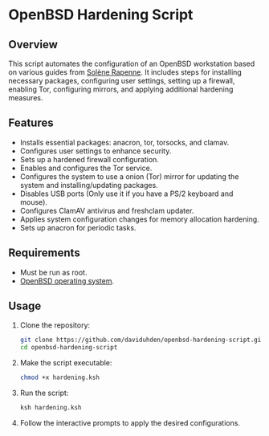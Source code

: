 # OpenBSD Hardening Script

## Overview

This script automates the configuration of an OpenBSD workstation based on various guides from [Solène Rapenne](https://dataswamp.org/~solene/index.html). It includes steps for installing necessary packages, configuring user settings, setting up a firewall, enabling Tor, configuring mirrors, and applying additional hardening measures.

## Features

- Installs essential packages: anacron, tor, torsocks, and clamav.
- Configures user settings to enhance security.
- Sets up a hardened firewall configuration.
- Enables and configures the Tor service.
- Configures the system to use a onion (Tor) mirror for updating the system and installing/updating packages.
- Disables USB ports (Only use it if you have a PS/2 keyboard and mouse).
- Configures ClamAV antivirus and freshclam updater.
- Applies system configuration changes for memory allocation hardening.
- Sets up anacron for periodic tasks.

## Requirements

- Must be run as root.
- [OpenBSD operating system](https://www.openbsd.org/faq/faq4.html#Download).

## Usage

1. Clone the repository:
    ```sh
    git clone https://github.com/daviduhden/openbsd-hardening-script.git
    cd openbsd-hardening-script
    ```

2. Make the script executable:
    ```sh
    chmod +x hardening.ksh
    ```

3. Run the script:
    ```sh
    ksh hardening.ksh
    ```

4. Follow the interactive prompts to apply the desired configurations.